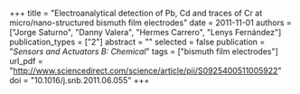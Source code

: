 +++
title = "Electroanalytical detection of Pb, Cd and traces of Cr at micro/nano-structured bismuth film electrodes"
date = 2011-11-01
authors = ["Jorge Saturno", "Danny Valera", "Hermes Carrero", "Lenys Fernández"]
publication_types = ["2"]
abstract = ""
selected = false
publication = "*Sensors and Actuators B: Chemical*"
tags = ["bismuth film electrodes"]
url_pdf = "http://www.sciencedirect.com/science/article/pii/S0925400511005922"
doi = "10.1016/j.snb.2011.06.055"
+++
